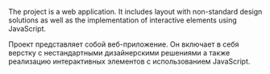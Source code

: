 The project is a web application. It includes layout with non-standard design solutions as well as the implementation of interactive elements using JavaScript.

Проект представляет собой веб-приложение. Он включает в себя верстку с нестандартными дизайнерскими решениями а также реализацию интерактивных элементов с использованием JavaScript.
